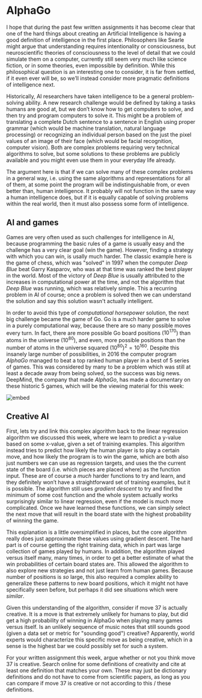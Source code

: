 # AlphaGo

I hope that during the past few written assignments it has become clear that
one of the hard things about creating an Artificial Intelligence is having a
good definition of intelligence in the first place. Philosophers like Searle
might argue that understanding requires intentionality or consciousness, but
neuroscientific theories of consciousness to the level of detail that we could
simulate them on a computer, currently still seem very much like science
fiction, or in some theories, even impossible by definition. While this
philosophical question is an interesting one to consider, it is far from
settled, if it even ever will be, so we’ll instead consider more pragmatic
definitions of intelligence next.

Historically, AI researchers have taken intelligence to be a general
problem-solving ability. A new research challenge would be defined by taking a
tasks humans are good at, but we don’t know how to get computers to solve, and
then try and program computers to solve it. This might be a problem of
translating a complete Dutch sentence to a sentence in English using proper
grammar (which would be machine translation, natural language processing) or
recognizing an individual person based on the just the pixel values of an image
of their face (which would be facial recognition, computer vision). Both are
complex problems requiring very technical algorithms to solve, but some
solutions to these problems are publicly available and you might even use them
in your everyday life already.

The argument here is that if we can solve many of these complex problems in a
general way, i.e. using the same algorithms and representations for all of
them, at some point the program will be indistinguishable from, or even better
than, human intelligence. It probably will not function in the same way a human
intelligence does, but if it is equally capable of solving problems within the
real world, then it must also possess some form of intelligence.

## AI and games

Games are very often used as such challenges for intelligence in AI, because
programming the basic rules of a game is usually easy and the challenge has a
very clear goal (win the game). However, finding a strategy with which you can
win, is usally much harder. The classic example here is the game of chess,
which was "solved" in 1997 when the computer *Deep Blue* beat Garry Kasparov,
who was at that time was ranked the best player in the world. Most of the
victory of *Deep Blue* is usually attributed to the increases in computational
power at the time, and not the algorithm that *Deep Blue* was running, which
was relatively simple. This a recurring problem in AI of course; once a problem
is solved then we can understand the solution and say this solution wasn't
actually intelligent.

In order to avoid this type of *computational horsepower* solution, the next
big challenge became the game of Go. Go is a much harder game to solve in a
purely computational way, because there are so many possible moves every turn.
In fact, there are more possible Go board positions ($10^{170}$) than atoms in
the universe ($10^{80}$), and even, more possible positions than the number of
atoms in the universe squared $(10^{80})^2 = 10^{160}$. Despite this insanely
large number of possibilities, in 2016 the computer program *AlphaGo* managed
to beat a top ranked human player in a best of 5 series of games. This was
considered by many to be a problem which was still at least a decade away from
being solved, so the success was big news. DeepMind, the company that made
*AlphaGo*, has made a documentary on these historic 5 games, which will be the
viewing material for this week:

![embed](https://www.youtube.com/embed/WXuK6gekU1Y)

## Creative AI

First, lets try and link this complex algorithm back to the linear regression
algorithm we discussed this week, where we learn to predict a y-value based on
some x-value, given a set of training examples. This algorithm instead tries to
predict how likely the human player is to play a certain move, and how likely
the program is to win the game, which are both also just numbers we can use as
regression targets, and uses the the current state of the board (i.e. which
pieces are placed where) as the function input. These are of course a *much*
harder functions to try and learn, and they definitely won’t have a
straightforward set of training examples, but it is possible. The algorithm
still uses *gradient descent* to try and find the minimum of some cost function
and the whole system actually works surprisingly similar to linear regression,
even if the model is much more complicated. Once we have learned these
functions, we can simply select the next move that will result in the board
state with the highest probability of winning the game.

This explanation is a little oversimplified in places, but the core algorithm
really does just approximate these values using gradient descent. The hard part
is of course getting the right training data, which in part was large
collection of games played by humans. In addition, the algorithm played versus
itself many, many times, in order to get a better estimate of what the win
probabilities of certain board states are. This allowed the algorithm to also
explore new strategies and not just learn from human games. Because number of
positions is *so* large, this also required a complex ability to generalize
these patterns to new board positions, which it might not have specifically
seen before, but perhaps it did see situations which were *similar*.

Given this understanding of the algorithm, consider if move 37 is actually
creative. It is a move is that extremely unlikely for humans to play, but did
get a high probability of winning in AlphaGo when playing many games versus
itself. Is an unlikely sequence of music notes that still sounds good (given a
data set or metric for "sounding good") creative? Apparently, world experts
would characterize this specific move as being creative, which in a sense is
the highest bar we could possibly set for such a system.

For your written assignment this week, argue whether or not you think move 37
is creative. Search online for some definitions of creativity and cite at least
one definition that matches your own. These may just be dictionary definitions
and do not have to come from scientific papers, as long as you can compare if
move 37 is creative or not according to this / these definitions.

